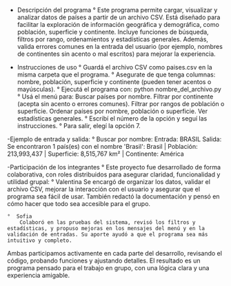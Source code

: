 - Descripción del programa
    °  Este programa permite cargar, visualizar y analizar datos de países a partir de un archivo CSV. Está diseñado para facilitar la exploración de información geográfica y demográfica, como población, superficie y continente. Incluye funciones de búsqueda, filtros por rango, ordenamientos y estadísticas generales. Además, valida errores comunes en la entrada del usuario (por ejemplo, nombres de continentes sin acento o mal escritos) para mejorar la experiencia.

- Instrucciones de uso
    °  Guardá el archivo CSV como paises.csv en la misma carpeta que el programa.
    °  Asegurate de que tenga columnas: nombre, población, superficie y continente (pueden tener acentos o mayúsculas).
    °  Ejecutá el programa con: python nombre_del_archivo.py
    °  Usá el menú para:
         Buscar países por nombre.
         Filtrar por continente (acepta sin acento o errores comunes).
         Filtrar por rangos de población o superficie.
         Ordenar países por nombre, población o superficie.
         Ver estadísticas generales.
    °  Escribí el número de la opción y seguí las instrucciones.
    °  Para salir, elegí la opción 7.

-Ejemplo de entrada y salida:
    °  Buscar por nombre:
          Entrada: BRASIL
          Salida:
               Se encontraron 1 país(es) con el nombre 'Brasil':
               Brasil | Población: 213,993,437 | Superficie: 8,515,767 km² | Continente: América

-Participación de los integrantes
    °  Este proyecto fue desarrollado de forma colaborativa, con roles distribuidos para asegurar claridad, funcionalidad y utilidad grupal:
    °  Valentina
        Se encargó de organizar los datos, validar el archivo CSV, mejorar la interacción con el usuario y asegurar que el programa sea fácil de usar. También redactó la documentación y pensó en cómo hacer que todo sea accesible para el grupo.
        
    °  Sofia
        Colaboró en las pruebas del sistema, revisó los filtros y estadísticas, y propuso mejoras en los mensajes del menú y en la validación de entradas. Su aporte ayudó a que el programa sea más intuitivo y completo.

Ambas participamos activamente en cada parte del desarrollo, revisando el código, probando funciones y ajustando detalles. El resultado es un programa pensado para el trabajo en grupo, con una lógica clara y una experiencia amigable.
              
